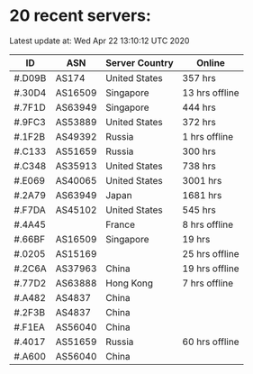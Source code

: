 # 20 recent servers:

Latest update at: Wed Apr 22 13:10:12 UTC 2020

| ID | ASN | Server Country | Online |
| -- | --- | -------------- | ------ |
| #.D09B | AS174 | United States | 357 hrs |
| #.30D4 | AS16509 | Singapore | 13 hrs offline |
| #.7F1D | AS63949 | Singapore | 444 hrs |
| #.9FC3 | AS53889 | United States | 372 hrs |
| #.1F2B | AS49392 | Russia | 1 hrs offline |
| #.C133 | AS51659 | Russia | 300 hrs |
| #.C348 | AS35913 | United States | 738 hrs |
| #.E069 | AS40065 | United States | 3001 hrs |
| #.2A79 | AS63949 | Japan | 1681 hrs |
| #.F7DA | AS45102 | United States | 545 hrs |
| #.4A45 |  | France | 8 hrs offline |
| #.66BF | AS16509 | Singapore | 19 hrs |
| #.0205 | AS15169 |  | 25 hrs offline |
| #.2C6A | AS37963 | China | 19 hrs offline |
| #.77D2 | AS63888 | Hong Kong | 7 hrs offline |
| #.A482 | AS4837 | China | |
| #.2F3B | AS4837 | China | |
| #.F1EA | AS56040 | China | |
| #.4017 | AS51659 | Russia | 60 hrs offline |
| #.A600 | AS56040 | China | |

